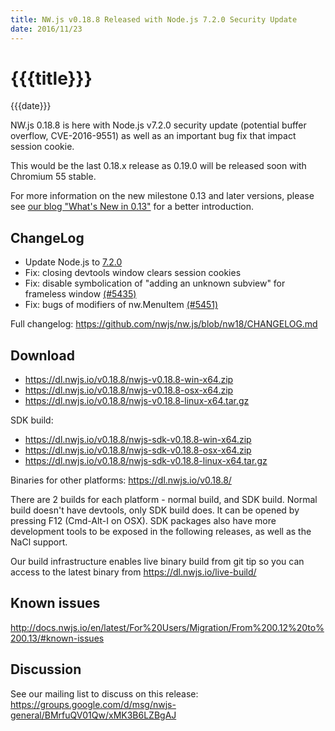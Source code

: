 ```yaml
---
title: NW.js v0.18.8 Released with Node.js 7.2.0 Security Update
date: 2016/11/23
---
```

# {{{title}}}
{{{date}}}

NW.js 0.18.8 is here with Node.js v7.2.0 security update (potential buffer overflow, CVE-2016-9551) as well as an important bug fix that impact session cookie.

This would be the last 0.18.x release as 0.19.0 will be released soon with Chromium 55 stable.

For more information on the new milestone 0.13 and later versions, please see [our blog "What's New in 0.13"](/blog/whats-new-in-0.13) for a better introduction.

## ChangeLog

- Update Node.js to [7.2.0](https://nodejs.org/en/blog/release/v7.2.0/)
- Fix: closing devtools window clears session cookies
- Fix: disable symbolication of "adding an unknown subview" for frameless window [(#5435)](https://github.com/nwjs/nw.js/issues/5435)
- Fix: bugs of modifiers of nw.MenuItem [(#5451)](https://github.com/nwjs/nw.js/issues/5451)

Full changelog: https://github.com/nwjs/nw.js/blob/nw18/CHANGELOG.md

## Download 

* https://dl.nwjs.io/v0.18.8/nwjs-v0.18.8-win-x64.zip 
* https://dl.nwjs.io/v0.18.8/nwjs-v0.18.8-osx-x64.zip 
* https://dl.nwjs.io/v0.18.8/nwjs-v0.18.8-linux-x64.tar.gz 

SDK build: 
* https://dl.nwjs.io/v0.18.8/nwjs-sdk-v0.18.8-win-x64.zip 
* https://dl.nwjs.io/v0.18.8/nwjs-sdk-v0.18.8-osx-x64.zip 
* https://dl.nwjs.io/v0.18.8/nwjs-sdk-v0.18.8-linux-x64.tar.gz 

Binaries for other platforms: https://dl.nwjs.io/v0.18.8/ 

There are 2 builds for each platform - normal build, and SDK build. Normal build doesn't have devtools, only SDK build does. lt can be opened by pressing F12 (Cmd-Alt-I on OSX). SDK packages also have more development tools to be exposed in the following releases, as well as the NaCl support.

Our build infrastructure enables live binary build from git tip so you can access to the latest binary from https://dl.nwjs.io/live-build/ 

## Known issues 
 
http://docs.nwjs.io/en/latest/For%20Users/Migration/From%200.12%20to%200.13/#known-issues

## Discussion

See our mailing list to discuss on this release: https://groups.google.com/d/msg/nwjs-general/BMrfuQV01Qw/xMK3B6LZBgAJ
